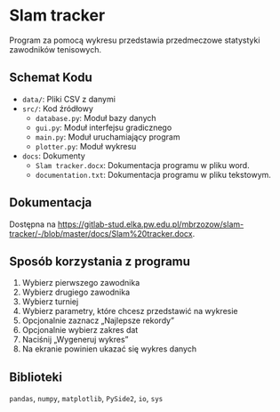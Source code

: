 Slam tracker
=================

Program za pomocą wykresu przedstawia przedmeczowe statystyki zawodników tenisowych.

Schemat Kodu
------------

- `data/`: Pliki CSV z danymi
- `src/`: Kod źródłowy
    - `database.py`: Moduł bazy danych
    - `gui.py`: Moduł interfejsu gradicznego
    - `main.py`: Moduł uruchamiający program
    - `plotter.py`: Moduł wykresu
- `docs`: Dokumenty
    - `Slam tracker.docx`: Dokumentacja programu w pliku word.
    - `documentation.txt`: Dokumentacja programu w pliku tekstowym.


Dokumentacja
------------

Dostępna na <https://gitlab-stud.elka.pw.edu.pl/mbrzozow/slam-tracker/-/blob/master/docs/Slam%20tracker.docx>.

Sposób korzystania z programu
------------
1.	Wybierz pierwszego zawodnika
2.	Wybierz drugiego zawodnika
3.	Wybierz turniej
4.	Wybierz parametry, które chcesz przedstawić na wykresie
5.	Opcjonalnie zaznacz „Najlepsze rekordy”
6.	Opcjonalnie wybierz zakres dat
7.	Naciśnij „Wygeneruj wykres”
8.	Na ekranie powinien ukazać się wykres danych

Biblioteki
------------
`pandas`, `numpy`, `matplotlib`, `PySide2`, `io`, `sys`
